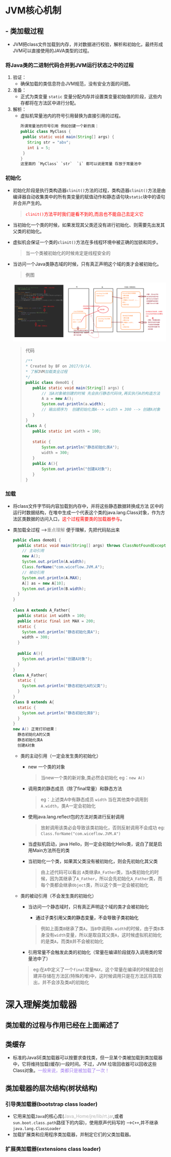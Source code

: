 # JVM核心机制
## - 类加载过程
  * JVM把class文件加载到内存，并对数据进行校验，解析和初始化，最终形成JVM可以直接使用的JAVA类型的过程。
### 将Java类的二进制代码合并到JVM运行状态之中的过程
  1. 验证：
     - 确保加载的类信息符合JVM规范，没有安全方面的问题。
  2. 准备：
     - 正式为类变量 `static` 变量分配内存并设置类变量初始值的阶段，这些内存都将在方法区中进行分配。
  3. 解析：
     - 虚拟机常量池内的符号引用替换为直接引用的过程。
        ```java
       所谓常量池的符号引用 例如创建一个新的类：
       public class MyClass {
         public static void main(String[] args) {
           String str = "abv";
           int i = 5;
         }
       }
       这里面的 `MyClass` `str`  `i` 都可以说是常量 存放于常量池中
       ```

### 初始化
  * 初始化阶段是执行类构造器`clinit()`方法的过程，类构造器`clinit()`方法是由编译器自动收集类中的所有类变量的赋值动作和静态语句块`static`块中的语句并合并产生的。
    > <font color=red>`clinit()`方法平时我们是看不到的,而且也不能自己去定义它</font>
  * 当初始化一个类的时候，如果发现其父类还没有进行初始化、则需要先出发其父类的初始化。
  * 虚拟机会保证一个类的`clinit()`方法在多线程环境中被正确的加锁和同步。
    >当一个类被初始化的时候肯定是线程安全的
  * 当访问一个Java类静态域的时候，只有真正声明这个域的类才会被初始化。

    >例图

    <img src="JVM用例图.png">

    >代码
    >````java
    >/**
    >* Created by BF on 2017/9/14.
    > * 了解JVM加载类全过程
    > */
    >public class demo01 {
    >    public static void main(String[] args) {
    >        // 当A对象被创建的时候 先会执行静态代码块,再实执行A的构造方法
    >        A a = new A();
    >        System.out.println(a.width);
    >        // 输出顺序为  创建初始化类A--> width = 300 --> 创建A对象
    >    }
    >}
    >class A {
    >    public static int width = 100;
    >
    >    static {
    >        System.out.println("静态初始化类A");
    >        width = 300;
    >    }
    >    public A(){
    >        System.out.println("创建A对象");
    >    }
    >}

### 加载
  * 将class文件字节码内容加载到内存中，并将这些静态数据转换成方法 区中的运行时数据结构，在堆中生成一个代表这个类的java.lang.Class对象，作为方法区类数据的访问入口，<font color=red>这个过程需要类的加载器参与</font>。

  * 类加载全过程  --><font color=gray>重点理解</font>
    便于理解，先把代码贴出来
    ```java
    public class demo01 {
      public static void main(String[] args) throws ClassNotFoundException {
        // 主动引用
        new A();
        System.out.println(A.width);
        Class.forName("com.wiceflow.JVM.A");
        // 被动引用
        System.out.println(A.MAX);
        A[] as = new A[10];
        System.out.println(B.width);
      }
    }

    class A extends A_Father{
      public static int width = 100;
      public static final int MAX = 200;
      static {
        System.out.println("静态初始化类A");
        width = 300;
      }

      public A(){
        System.out.println("创建A对象");
      }
    }
    class A_Father{
      static {
        System.out.println("静态初始化A的父类");
      }
    }
    class B extends A{
      static {
        System.out.println("静态初始化类B");
      }
    }
    new A() 正常打印结果：
      静态初始化A的父类
      静态初始化类A
      创建A对象
    ```

      * 类的主动引用（一定会发生类的初始化）
        * new 一个类的对象
          >当new一个类的新对象,类必然会初始化 eg：`new A()`

        * 调用类的静态成员（除了final常量）和静态方法
          >eg：上述类A中有静态成员 `width` 当在其他类中调用到 `A.width`，类A一定会初始化

        * 使用java.lang.reflect包的方法对类进行反射调用
          >放射调用该类必会导致该类初始化，否则反射调用不会成功 eg: `Class.forName("com.wiceflow.JVM.A")`

        * 当虚拟机启动，java Hello，则一定会初始化Hello类，说白了就是启用Main方法所在的类
        * 当初始化一个类，如果其父类没有被初始化，则会先初始化其父类
          >由上述代码可以看出 `A`类继承`A_Father`类，当`A`类初始化的时候，因为其继承了`A_Father`，所以会先初始化`A_Father`类，而每个类都会继承`Object`类，所以这个类一定会被初始化

      * 类的被动引用（不会发生类的初始化）
        * 当访问一个静态域时，只有真正声明这个域的类才会被初始化
          * <font color=“”>通过子类引用父类的静态变量，不会导致子类初始化</font>
          >例如上面类`B`继承了类`A`，当`B`中调用`B.width`的时候，由于类`B`本身没有`width`变量，所以是取自其父类`A`，这时候虚拟机初始化的是类`A`，而类`B`并不会被初始化

        * 引用常量不会触发此类的初始化（常量在编译阶段就存入调用类的常量池中了）
        >eg:在`A`中定义了一个`final`常量`MAX`，这个常量在编译的时候就会创建并存储在方法区(特殊的堆)中，这时候调用只是在方法区将其取出，并不会涉及类`A`的初始化
#  深入理解类加载器
## 类加载的过程与作用已经在上面阐述了
## 类缓存
  * 标准的JavaSE类加载器可以按要求查找类，但一旦某个类被加载到类加载器中，它将维持加载(缓存)一段时间。不过，JVM 垃圾回收器可以回收这些Class对象。<font color=#9F79EE>一般来说，类都只是被加载了一次！</font>
## 类加载器的层次结构(树状结构)
### 引导类加载器(bootstrap class loader)
  * 它用来加载`Java`的核心库(<font color=#B3B3B3>Java_Home/jre/lib/rt.jar</font>,或者`sun.boot.class.path`路径下的内容)，使用原声代码写的 -->`C++`,并不继承`java.lang.ClassLoader`
  * 加载扩展类和应用程序类加载器，并制定它们的父类加载器。
### 扩展类加载器(extensions class loader)
